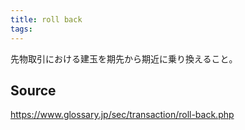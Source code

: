 ```yaml
---
title: roll back
tags: 
---
```


先物取引における建玉を期先から期近に乗り換えること。

## Source
https://www.glossary.jp/sec/transaction/roll-back.php